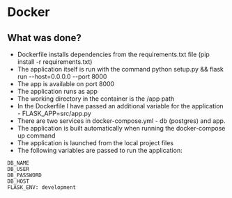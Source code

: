 # Docker

## What was done?

- Dockerfile installs dependencies from the requirements.txt file (pip install -r requirements.txt)
- The application itself is run with the command python setup.py && flask run --host=0.0.0.0 --port 8000
- The app is available on port 8000
- The application runs as app
- The working directory in the container is the /app path
- In the Dockerfile I have passed an additional variable for the application - FLASK_APP=src/app.py
- There are two services in docker-compose.yml - db (postgres) and app.
- The application is built automatically when running the docker-compose up command
- The application is launched from the local project files
- The following variables are passed to run the application:

```text
DB_NAME
DB_USER
DB_PASSWORD
DB_HOST
FLASK_ENV: development
```